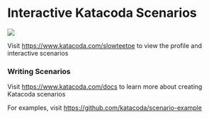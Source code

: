 # Interactive Katacoda Scenarios

[![](http://shields.katacoda.com/katacoda/slowteetoe/count.svg)](https://www.katacoda.com/slowteetoe "Get your profile on Katacoda.com")

Visit https://www.katacoda.com/slowteetoe to view the profile and interactive scenarios

### Writing Scenarios
Visit https://www.katacoda.com/docs to learn more about creating Katacoda scenarios

For examples, visit https://github.com/katacoda/scenario-example
